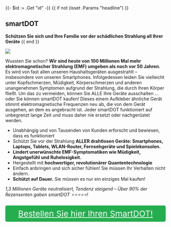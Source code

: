{{- $id := .Get "id" -}}
{{ if not (isset .Params "headline") }}
## smartDOT

**Schützen Sie sich und Ihre Familie vor der schädlichen Strahlung all Ihrer Geräte**
{{ end }}

[![](/list/smart-dot-title.jpg)](https://t.gadgetadvisers.com/click/{{$id}})

Wussten Sie schon? **Wir sind heute von 100 Millionen Mal mehr elektromagnetischer Strahlung (EMF) umgeben als noch vor 50 Jahren.** Es wird von fast allen unseren Haushaltsgeräten ausgestrahlt – insbesondere von unseren Smartphones. Infolgedessen leiden Sie vielleicht unter Kopfschmerzen, Müdigkeit, Körperschmerzen und anderen unangenehmen Symptomen aufgrund der Strahlung, die durch Ihren Körper fließt. Um das zu vermeiden, können Sie ALLE Ihre Geräte ausschalten ... oder Sie können smartDOT kaufen! Dieses einem Aufkleber ähnliche Gerät stimmt elektromagnetische Frequenzen neu ab, die von dem Gerät ausgehen, an dem es angebracht ist. Jeder smartDOT funktioniert auf unbegrenzt lange Zeit und muss daher nie ersetzt oder nachgerüstet werden.

- Unabhängig und von Tausenden von Kunden erforscht und bewiesen, dass es funktioniert
- Schützt Sie vor der Strahlung **ALLER drahtlosen Geräte: Smartphones, Laptops, Tablets, WLAN-Router, Fernsehgeräte und Spielekonsolen.**
- **Lindert unerwünschte EMF-Symptomatiken wie Müdigkeit, Angstgefühl und Ruhelosigkeit.**
- Hergestellt mit **hochwertiger, revolutionärer Quantentechnologie**
- Einfach anbringen und sich sicher fühlen! Sie müssen Ihr Verhalten nicht ändern.
- **Schützt auf Dauer.** Sie müssen es nur ein einziges Mal kaufen!

*1,3 Millionen Geräte neutralisiert, Tendenz steigend – Über 90% der Rezensenten gaben smartDOT ⭐⭐⭐⭐⭐!*

<a href="(https://t.gadgetadvisers.com/click/{{$id}})" style="color: white;">
   <div style="text-align:center;background-color:#25ae4e;margin-bottom:20px;margin-top:20px;width: 100%;-webkit-border-radius: 5px;">
      <div style="color: white; padding: 10px;font-size: 26px;">
      Bestellen Sie hier Ihren SmartDOT!
      </div>
   </div>
</a>